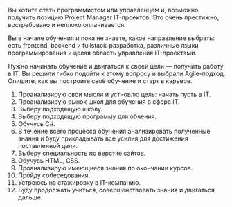 Вы хотите стать программистом или управленцем и, возможно, получить позицию Project Manager IT-проектов. Это очень престижно, востребовано и неплохо оплачивается.

Вы в начале обучения и пока не знаете, какое направление выбрать: есть frontend, backend и fullstack-разработка, различные языки программирования и целая область управления IT-проектами.

Нужно начинать обучение и двигаться к своей цели — получить работу в IT. Вы решили гибко подойти к этому вопросу и выбрали Agile-подход. Опишите, как вы построите своё обучение и старт в карьере.

1. Проанализирую свои мысли и устновлю цель: начать пусть в IT.
2. Проанализирую рынок школ для обучения в сфере IT.
3. Выберу подходящую школу.
4. Выберу подходящую программу для обчения.
5. Обучусь C#. 
6. В течение всего процесса обучения анализировать полученные знания и буду прикладывать все усилия для достижения поставленной цели.
7. Выберу специальность по верстке сайтов.
8. Обучусь HTML, CSS.
9. Проанализирую имеющиеся знания по окончании курсов.
10. Пройду собеседования.
11. Устроюсь на стажировку в IT-компанию.
12. Буду продолжать учиться, совершенствовать знания и двигаться дальше.
